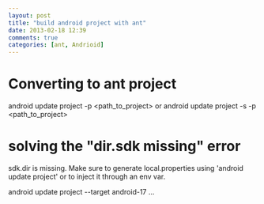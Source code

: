 ```yaml
---
layout: post
title: "build android project with ant"
date: 2013-02-18 12:39
comments: true
categories: [ant, Andrioid]
---
```

# Converting to ant project
android update project -p <path_to_project>
or
android update project -s -p <path_to_project>

# solving the "dir.sdk missing" error

sdk.dir is missing. Make sure to generate local.properties using 'android update project' or to inject it through an env var.

android update project --target android-17 ...
